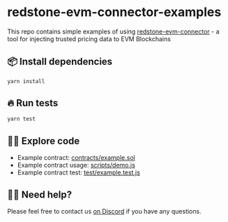 # redstone-evm-connector-examples

This repo contains simple examples of using [redstone-evm-connector](https://www.npmjs.com/package/redstone-evm-connector) - a tool for injecting trusted pricing data to EVM Blockchains

## 📦 Install dependencies
```bash
yarn install
```

## 🔥 Run tests
```bash
yarn test
```

## 🧑‍💻 Explore code
- Example contract: [contracts/example.sol](contracts/example.sol)
- Example contract usage: [scripts/demo.js](scripts/demo.js)
- Example contract test: [test/example.test.js](test/example.test.js)

## 🙋‍♂️ Need help?
Please feel free to contact us [on Discord](https://redstone.finance/discord) if you have any questions.

